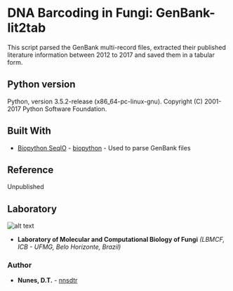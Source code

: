 # DNA Barcoding in Fungi: GenBank-lit2tab

This script parsed the GenBank multi-record files, extracted their published literature information between 2012 to 2017 and saved them in a tabular form.

## Python version

Python, version 3.5.2-release (x86_64-pc-linux-gnu). Copyright (C) 2001-2017 Python Software Foundation.

## Built With

* [Biopython SeqIO](https://github.com/biopython/biopython/tree/master/Bio/SeqIO) - [biopython](https://github.com/biopython) - Used to parse GenBank files

## Reference

Unpublished

## Laboratory
[logo]: https://github.com/nnsdtr/multiple_pdf2txt/blob/master/lbmcf-logo.png

![alt text][logo]
* **Laboratory of Molecular and Computational Biology of Fungi** *(LBMCF, ICB - UFMG, Belo Horizonte, Brazil)*

### Author
* **Nunes, D.T.** - [nnsdtr](https://github.com/nnsdtr)

